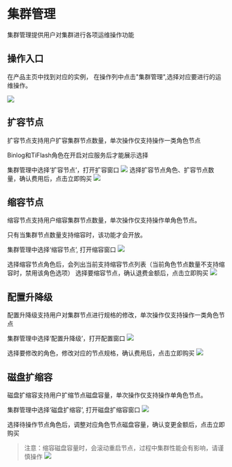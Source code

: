 
# 集群管理

集群管理提供用户对集群进行各项运维操作功能

## 操作入口

在产品主页中找到对应的实例， 在操作列中点击"集群管理",选择对应要进行的运维操作。

![](https://tidb-doc.cn-bj.ufileos.com/utidb/utidb-cluster-manager.png)

## 扩容节点

扩容节点支持用户扩容集群节点数量，单次操作仅支持操作一类角色节点

Binlog和TiFlash角色在开启对应服务后才能展示选择

集群管理中选择‘扩容节点’，打开扩容窗口
![](https://tidb-doc.cn-bj.ufileos.com/utidb/scaleout_list.png)
选择扩容节点角色、扩容节点数量，确认费用后，点击立即购买
![](https://tidb-doc.cn-bj.ufileos.com/utidb/scaleout.png)

## 缩容节点

缩容节点支持用户缩容集群节点数量，单次操作仅支持操作单角色节点。

只有当集群节点数量支持缩容时，该功能才会开放。

集群管理中选择‘缩容节点’, 打开缩容窗口
![](https://tidb-doc.cn-bj.ufileos.com/utidb/scalein_list.png)

选择缩容节点角色后，会列出当前支持缩容节点列表（当前角色节点数量不支持缩容时，禁用该角色选项）
选择要缩容节点，确认退费金额后，点击立即购买
![](https://tidb-doc.cn-bj.ufileos.com/utidb/scalein.png)

## 配置升降级

配置升降级支持用户对集群节点进行规格的修改，单次操作仅支持操作一类角色节点

集群管理中选择‘配置升降级’，打开配置窗口
![](https://tidb-doc.cn-bj.ufileos.com/utidb/adjust-uhost001.png)

选择要修改的角色，修改对应的节点规格，确认费用后，点击立即购买
![](https://tidb-doc.cn-bj.ufileos.com/utidb/scale_config2.png)

## 磁盘扩缩容

磁盘扩缩容支持用户扩缩节点磁盘容量，单次操作仅支持操作单角色节点。

集群管理中选择‘磁盘扩缩容’, 打开磁盘扩缩容窗口
![](https://tidb-doc.cn-bj.ufileos.com/utidb/adjust-disk001.png)

选择待操作节点角色后，调整对应角色节点磁盘容量，确认变更金额后，点击立即购买
> 注意：缩容磁盘容量时，会滚动重启节点，过程中集群性能会有影响，请谨慎操作
![](https://tidb-doc.cn-bj.ufileos.com/utidb/scalein.png)
